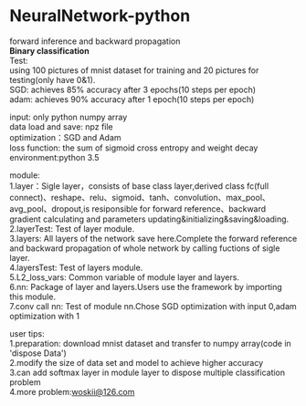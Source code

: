 # NeuralNetwork-python
forward inference and backward propagation  
**Binary classification**  
Test:  
using 100 pictures of mnist dataset for training and 20 pictures for testing(only have 0&1).   
SGD: achieves 85% accuracy after 3 epochs(10 steps per epoch)  
adam: achieves 90% accuracy after 1 epoch(10 steps per epoch)

input: only python numpy array  
data load and save: npz file  
optimization：SGD and Adam  
loss function: the sum of sigmoid cross entropy and weight decay  
environment:python 3.5  

module:  
1.layer：Sigle layer，consists of base class layer,derived class fc(full connect)、reshape、relu、sigmoid、tanh、convolution、max_pool、  avg_pool、dropout,is resiponsible for forward reference、backward gradient calculating and parameters updating&initializing&saving&loading. 
2.layerTest: Test of layer module.  
3.layers: All layers of the network save here.Complete the forward reference and backward propagation of whole network by calling fuctions of sigle layer.  
4.layersTest: Test of layers module.  
5.L2_loss_vars: Common variable of module layer and layers.  
6.nn: Package of layer and layers.Users use the framework by importing this module.  
7.conv call nn: Test of module nn.Chose SGD optimization with input 0,adam optimization with 1  

user tips:  
1.preparation: download mnist dataset and transfer to numpy array(code in 'dispose Data')  
2.modify the size of data set and model to achieve higher accuracy  
3.can add softmax layer in module layer to dispose multiple classification problem  
4.more problem:woskii@126.com
  



